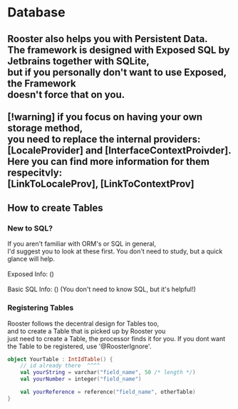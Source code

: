 # Database

Rooster also helps you with Persistent Data.  
The framework is designed with Exposed SQL by Jetbrains together with SQLite,  
but if you personally don't want to use Exposed, the Framework  
doesn't force that on you. <br>  
[!warning] if you focus on having your own storage method,  
you need to replace the internal providers: [LocaleProvider] and [InterfaceContextProivder].  
Here you can find more information for them respecitvly:  
[LinkToLocaleProv], [LinkToContextProv]
---  

## How to create Tables

### New to SQL?

If you aren't familiar with ORM's or SQL in general,  
I'd suggest you to look at these first. You don't need to study, but a quick glance will help. <br>  
Exposed Info: () <br>  
Basic SQL Info: () (You don't need to know SQL, but it's helpful!) <br>

### Registering Tables

Rooster follows the decentral design for Tables too,  
and to create a Table that is picked up by Rooster you  
just need to create a Table, the processor finds it for you.
If you dont want the Table to be registered, use '@RoosterIgnore'.

```kotlin  
object YourTable : IntIdTable() {
    // id already there  ^^^^  
    val yourString = varchar("field_name", 50 /* length */)
    val yourNumber = integer("field_name")

    val yourReference = reference("field_name", otherTable)
}  
```